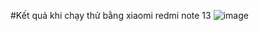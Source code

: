 #Kết quả khi chạy thử bằng xiaomi redmi note 13
![image](https://github.com/user-attachments/assets/4232d9b6-e024-4241-beb1-2988eadab653)
